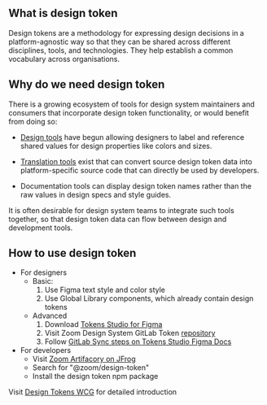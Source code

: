 ## What is design token
Design tokens are a methodology for expressing design decisions in a platform-agnostic way so that they can be shared across different disciplines, tools, and technologies. They help establish a common vocabulary across organisations. 

## Why do we need design token
There is a growing ecosystem of tools for design system maintainers and consumers that incorporate design token functionality, or would benefit from doing so:

- [Design tools](https://second-editors-draft.tr.designtokens.org/format/#dfn-design-tool) have begun allowing designers to label and reference shared values for design properties like colors and sizes.

- [Translation tools](https://second-editors-draft.tr.designtokens.org/format/#dfn-translation-tool) exist that can convert source design token data into platform-specific source code that can directly be used by developers.

- Documentation tools can display design token names rather than the raw values in design specs and style guides.

It is often desirable for design system teams to integrate such tools together, so that design token data can flow between design and development tools.

## How to use design token
- For designers
    - Basic: 
        1. Use Figma text style and color style
        2. Use Global Library components, which already contain design tokens
    - Advanced
        1. Download [Tokens Studio for Figma](https://www.figma.com/community/plugin/843461159747178978/Tokens-Studio-for-Figma-(Figma-Tokens))
        2. Visit Zoom Design System GitLab Token [repository](https://git.zoom.us/design/system/tokens)
        2. Follow [GitLab Sync steps on Tokens Studio Figma Docs](https://docs.tokens.studio/sync/gitlab)
- For developers
    - Visit [Zoom Artifacory on JFrog](https://artifacts.corp.zoom.us/ui/packages)
    - Search for "@zoom/design-token"
    - Install the design token npm package

Visit [Design Tokens WCG](https://tr.designtokens.org/format/) for detailed introduction
